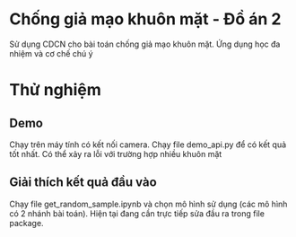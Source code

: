 # Chống giả mạo khuôn mặt - Đồ án 2
Sử dụng CDCN cho bài toán chống giả mạo khuôn mặt. Ứng dụng học đa nhiệm và cơ chế chú ý
# Thử nghiệm
## Demo
Chạy trên máy tính có kết nối camera. Chạy file demo_api.py để có kết quả tốt nhất. Có thể xảy ra lỗi với trường hợp nhiều khuôn mặt
## Giải thích kết quả đầu vào
Chạy file get_random_sample.ipynb và chọn mô hình sử dụng (các mô hình có 2 nhánh bài toán). Hiện tại đang cần trực tiếp sửa đầu ra trong file package.

